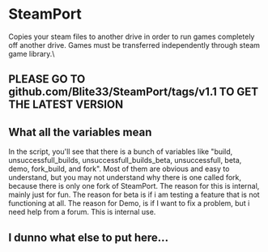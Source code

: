 # SteamPort
Copies your steam files to another drive in order to run games completely off another drive. Games must be transferred independently through steam game library.\
## PLEASE GO TO github.com/Blite33/SteamPort/tags/v1.1 TO GET THE LATEST VERSION
## What all the variables mean
In the script, you'll see that there is a bunch of variables like "build, unsuccessfull_builds, unsuccessfull_builds_beta, unsuccessfull, beta, demo, fork_build, and fork".
Most of them are obvious and easy to understand, but you may not understand why there is one called fork, because there is only one fork of SteamPort.
The reason for this is internal, mainly just for fun.
The reason for beta is if i am testing a feature that is not functioning at all.
The reason for Demo, is if I want to fix a problem, but i need help from a forum. This is internal use.
## I dunno what else to put here...
